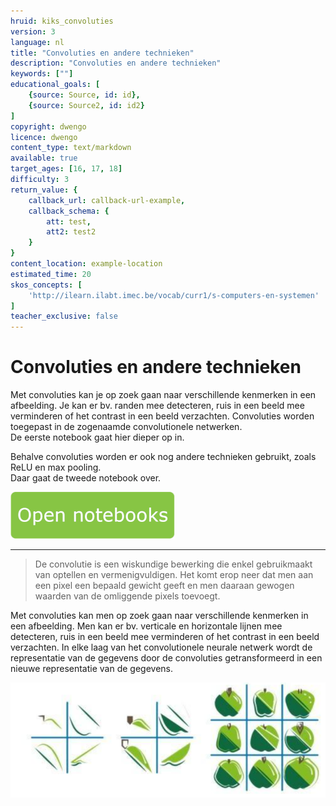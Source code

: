 ```yaml
---
hruid: kiks_convoluties
version: 3
language: nl
title: "Convoluties en andere technieken"
description: "Convoluties en andere technieken"
keywords: [""]
educational_goals: [
    {source: Source, id: id}, 
    {source: Source2, id: id2}
]
copyright: dwengo
licence: dwengo
content_type: text/markdown
available: true
target_ages: [16, 17, 18]
difficulty: 3
return_value: {
    callback_url: callback-url-example,
    callback_schema: {
        att: test,
        att2: test2
    }
}
content_location: example-location
estimated_time: 20
skos_concepts: [
    'http://ilearn.ilabt.imec.be/vocab/curr1/s-computers-en-systemen'
]
teacher_exclusive: false
---
```


# Convoluties en andere technieken
Met convoluties kan je op zoek gaan naar verschillende kenmerken in een afbeelding. Je kan er bv. randen mee detecteren, ruis in een beeld mee verminderen of het contrast in een beeld verzachten. Convoluties worden toegepast in de zogenaamde convolutionele netwerken. <br>
De eerste notebook gaat hier dieper op in.

Behalve convoluties worden er ook nog andere technieken gebruikt, zoals ReLU en max pooling. <br>Daar gaat de tweede notebook over. 

[![](embed/Knop.png "Knop")](https://kiks.ilabt.imec.be/hub/tmplogin?id=1712 "Convoluties")

---
> De convolutie is een wiskundige bewerking die enkel gebruikmaakt van optellen en vermenigvuldigen. Het komt erop neer dat men aan een pixel een bepaald gewicht geeft en men daaraan gewogen waarden van de omliggende pixels toevoegt.

Met convoluties kan men op zoek gaan naar verschillende kenmerken in een afbeelding. Men kan er bv. verticale en horizontale lijnen mee detecteren, ruis in een beeld mee verminderen of het contrast in een beeld verzachten. In elke laag van het convolutionele neurale netwerk wordt de representatie van de gegevens door de convoluties getransformeerd in een nieuwe representatie van de gegevens.

![Doel convoluties](embed/convolutiedoel.png "Doel convoluties")
